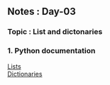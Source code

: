## Notes : Day-03
### Topic : List and dictonaries

### 1. Python documentation 
[Lists](https://docs.python.org/3.8/tutorial/introduction.html#lists)
<br>
[Dictionaries](https://docs.python.org/3.8/tutorial/datastructures.html#dictionaries)
